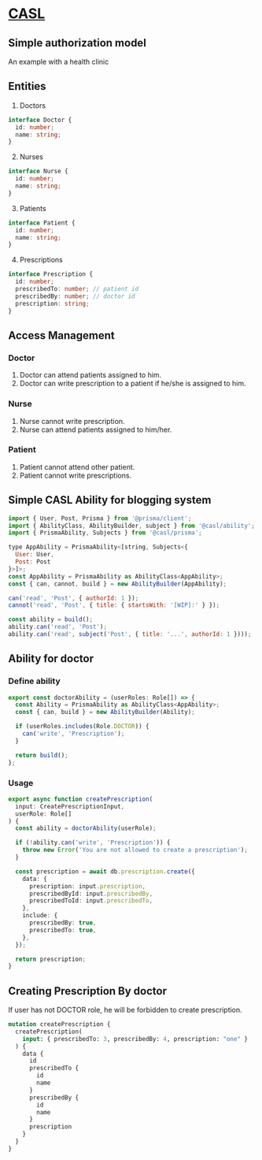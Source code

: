 # [CASL](https://casl.js.org/v5/en)

## Simple authorization model

An example with a health clinic

## Entities

1. Doctors

```ts
interface Doctor {
  id: number;
  name: string;
}
```

2. Nurses

```ts
interface Nurse {
  id: number;
  name: string;
}
```

3. Patients

```ts
interface Patient {
  id: number;
  name: string;
}
```

4. Prescriptions

```ts
interface Prescription {
  id: number;
  prescribedTo: number; // patient id
  prescribedBy: number; // doctor id
  prescription: string;
}
```

## Access Management

### Doctor

1. Doctor can attend patients assigned to him.
2. Doctor can write prescription to a patient if he/she is assigned to him.

### Nurse

1. Nurse cannot write prescription.
2. Nurse can attend patients assigned to him/her.

### Patient

1. Patient cannot attend other patient.
2. Patient cannot write prescriptions.

## Simple CASL Ability for blogging system

```js
import { User, Post, Prisma } from '@prisma/client';
import { AbilityClass, AbilityBuilder, subject } from '@casl/ability';
import { PrismaAbility, Subjects } from '@casl/prisma';

type AppAbility = PrismaAbility<[string, Subjects<{
  User: User,
  Post: Post
}>]>;
const AppAbility = PrismaAbility as AbilityClass<AppAbility>;
const { can, cannot, build } = new AbilityBuilder(AppAbility);

can('read', 'Post', { authorId: 1 });
cannot('read', 'Post', { title: { startsWith: '[WIP]:' } });

const ability = build();
ability.can('read', 'Post');
ability.can('read', subject('Post', { title: '...', authorId: 1 })));
```

## Ability for doctor

### Define ability

```ts
export const doctorAbility = (userRoles: Role[]) => {
  const Ability = PrismaAbility as AbilityClass<AppAbility>;
  const { can, build } = new AbilityBuilder(Ability);

  if (userRoles.includes(Role.DOCTOR)) {
    can('write', 'Prescription');
  }

  return build();
};
```

### Usage

```ts
export async function createPrescription(
  input: CreatePrescriptionInput,
  userRole: Role[]
) {
  const ability = doctorAbility(userRole);

  if (!ability.can('write', 'Prescription')) {
    throw new Error('You are not allowed to create a prescription');
  }

  const prescription = await db.prescription.create({
    data: {
      prescription: input.prescription,
      prescribedById: input.prescribedBy,
      prescribedToId: input.prescribedTo,
    },
    include: {
      prescribedBy: true,
      prescribedTo: true,
    },
  });

  return prescription;
}
```

## Creating Prescription By doctor

If user has not DOCTOR role, he will be forbidden to create prescription.

```graphql
mutation createPrescription {
  createPrescription(
    input: { prescribedTo: 3, prescribedBy: 4, prescription: "one" }
  ) {
    data {
      id
      prescribedTo {
        id
        name
      }
      prescribedBy {
        id
        name
      }
      prescription
    }
  }
}
```
